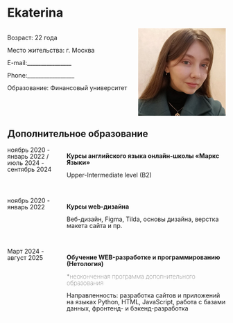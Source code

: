 # Ekaterina

<div style="display: flex;">
<div style="width: 60%; box-sizing: border-box; line-height: 15px;">
    <p>Возраст: 22 года</p>
    <p>Место жительства: г. Москва</p>
    <p>E-mail:________________</p>
    <p>Phone:_________________</p>
    <p>Образование: Финансовый университет</p>
</div>
<img style="width: 40%; height: 40%; box-sizing: border-box;" src="photo_2024-10-31_22.00.23.jpeg">
</div>

## Дополнительное образование
<div style="display: flex; line-height: 15px; margin-bottom: 30px;">
    <div style="width: 25%; box-sizing: border-box;">
        ноябрь 2020 - январь 2022 / июль 2024 - сентябрь 2024
    </div>
    <div style="width: 75%; box-sizing: border-box; border-left: 1px solid white; padding-left: 10px;">
        <p style="font-weight: bold;">Курсы английского языка онлайн-школы «Маркс Языки»</p>
        <p>Upper-Intermediate level (B2)</p>
    </div>
</div>


<div style="display: flex; line-height: 15px; margin-bottom: 30px;">
    <div style="width: 25%; box-sizing: border-box;">
        ноябрь 2020 - январь 2022
    </div>
    <div style="width: 75%; box-sizing: border-box; border-left: 1px solid white; padding-left: 10px;">
        <p style="font-weight: bold;">Курсы web-дизайна</p>
        <p>Веб-дизайн, Figma, Tilda, основы дизайна, верстка макета сайта и пр.</p>
    </div>
</div>

<div style="display: flex; line-height: 15px; margin-bottom: 30px;">
    <div style="width: 25%; box-sizing: border-box;">
        Март 2024 - август 2025
    </div>
    <div style="width: 75%; box-sizing: border-box; border-left: 1px solid white; padding-left: 10px;">
        <p style="font-weight: bold;">Обучение WEB-разработке и программированию (Нетология)</p>
        <p style="font-weight: 100;">*неоконченная программа дополнительного образования</p>
        <p>Направленность: разработка сайтов и приложений на языках Python, HTML, JavaScript, работа с базами данных, фронтенд- и бэкенд-разработка</p>
    </div>
</div>

